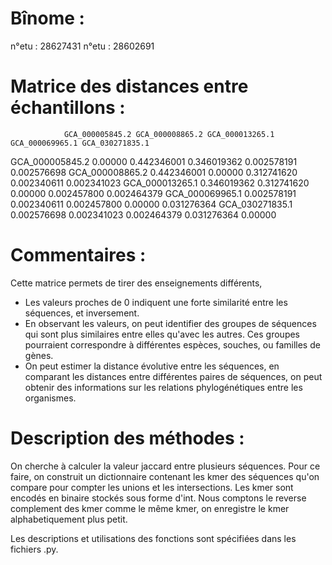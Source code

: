 # Bînome :
n°etu : 28627431
n°etu : 28602691

# Matrice des distances entre échantillons :

	            GCA_000005845.2	GCA_000008865.2	GCA_000013265.1	GCA_000069965.1	GCA_030271835.1
GCA_000005845.2	0.00000	        0.442346001	    0.346019362	    0.002578191	    0.002576698
GCA_000008865.2	0.442346001	    0.00000	        0.312741620	    0.002340611	    0.002341023
GCA_000013265.1	0.346019362	    0.312741620	    0.00000	        0.002457800	    0.002464379
GCA_000069965.1	0.002578191	    0.002340611	    0.002457800	    0.00000	        0.031276364
GCA_030271835.1	0.002576698	    0.002341023	    0.002464379	    0.031276364	    0.00000

# Commentaires :

Cette matrice permets de tirer des enseignements différents,
- Les valeurs proches de 0 indiquent une forte similarité entre les séquences, et inversement.
- En observant les valeurs, on peut identifier des groupes de séquences qui sont plus similaires entre elles qu'avec les autres. Ces groupes pourraient correspondre à différentes espèces, souches, ou familles de gènes.
- On peut estimer la distance évolutive entre les séquences, en comparant les distances entre différentes paires de séquences, on peut obtenir des informations sur les relations phylogénétiques entre les organismes.

# Description des méthodes :

On cherche à calculer la valeur jaccard entre plusieurs séquences. 
Pour ce faire, on construit un dictionnaire contenant les kmer des séquences qu'on compare pour compter les unions et les intersections.
Les kmer sont encodés en binaire stockés sous forme d'int. Nous comptons le reverse complement des kmer comme le même kmer, on enregistre le kmer alphabetiquement plus petit.

Les descriptions et utilisations des fonctions sont spécifiées dans les fichiers .py.